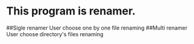 # This program is renamer.
##Sigle renamer
User choose one by one file renaming
##Multi renamer
User choose directory's files renaming
